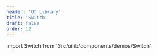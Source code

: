 ```yaml
---
header: 'UI Library'
title: 'Switch'
draft: false
order: 12
---
```


import Switch from 'Src/uilib/components/demos/Switch'

<Switch />

<!--
  ATTENTION: This file is auto generated by using "makeDemosFactory".
  Do not change the content!
-->
